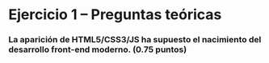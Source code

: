# Ejercicio 1 – Preguntas teóricas

### La aparición de HTML5/CSS3/JS ha supuesto el nacimiento del desarrollo front-end moderno. (0.75 puntos)
